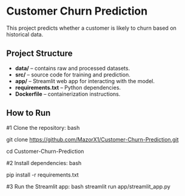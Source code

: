 # Customer Churn Prediction

This project predicts whether a customer is likely to churn based on historical data.

## Project Structure
- **data/** – contains raw and processed datasets.
- **src/** – source code for training and prediction.
- **app/** – Streamlit web app for interacting with the model.
- **requirements.txt** – Python dependencies.
- **Dockerfile** – containerization instructions.

## How to Run
#1 Clone the repository:
bash

git clone https://github.com/MazorX1/Customer-Churn-Prediction.git

cd Customer-Churn-Prediction

#2 Install dependencies:
bash

pip install -r requirements.txt

#3 Run the Streamlit app:
bash
streamlit run app/streamlit_app.py
